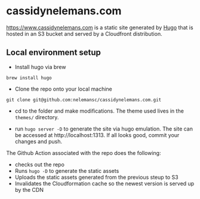 # cassidynelemans.com

https://www.cassidynelemans.com is a static site generated by [Hugo](https://gohugo.io/) that is hosted in an S3 bucket and served by a Cloudfront distribution.

## Local environment setup

- Install hugo via brew

`brew install hugo`

- Clone the repo onto your local machine

`git clone git@github.com:nelemansc/cassidynelemans.com.git`

- cd to the folder and make modifications. The theme used lives in the `themes/` directory.

- run `hugo server -D` to generate the site via hugo emulation. The site can be accessed at http://localhost:1313. If all looks good, commit your changes and push.

The Github Action associated with the repo does the following:
- checks out the repo
- Runs `hugo -D` to generate the static assets
- Uploads the static assets generated from the previous steup to S3
- Invalidates the Cloudformation cache so the newest version is served up by the CDN
